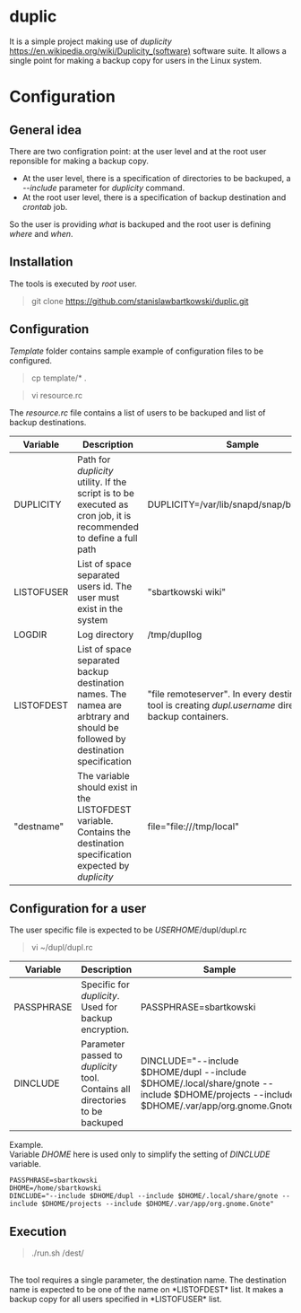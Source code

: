 # duplic

It is a simple project making use of *duplicity* https://en.wikipedia.org/wiki/Duplicity_(software) software suite. It allows a single point for making a backup copy for users in the Linux system.<br>

# Configuration

## General idea

There are two configration point: at the user level and at the root user reponsible for making a backup copy.<br>
* At the user level, there is a specification of directories to be backuped, a *--include* parameter for *duplicity* command.
* At the root user level, there is a specification of backup destination and *crontab* job. 

So the user is providing *what* is backuped and the root user is defining *where* and *when*.

## Installation

The tools is executed by *root* user. <br>

> git clone https://github.com/stanislawbartkowski/duplic.git

## Configuration

*Template* folder contains sample example of configuration files to be configured.

> cp template/* . <br>

> vi resource.rc<br>

The *resource.rc* file contains a list of users to be backuped and list of backup destinations.

| Variable | Description | Sample
| ---- | ---- | ---- |
| DUPLICITY | Path for *duplicity* utility. If the script is to be executed as cron job, it is recommended to define a full path | DUPLICITY=/var/lib/snapd/snap/bin/duplicity
| LISTOFUSER | List of space separated users id. The user must exist in the system | "sbartkowski wiki"
| LOGDIR | Log directory | /tmp/dupllog
| LISTOFDEST | List of space separated backup destination names. The namea are arbtrary and should be followed by destination specification | "file remoteserver". In every destination, the tool is creating *dupl.username* directory for backup containers.
| "destname" | The variable should exist in the LISTOFDEST variable. Contains the destination specification expected by *duplicity* | file="file:///tmp/local"

## Configuration for a user

The user specific file is expected to be *USERHOME*/dupl/dupl.rc

> vi  ~/dupl/dupl.rc<br>

| Variable | Description | Sample
| ---- | ----- | ----- |
| PASSPHRASE | Specific for *duplicity*. Used for backup encryption.  | PASSPHRASE=sbartkowski
| DINCLUDE | Parameter passed to *duplicity* tool. Contains all directories to be backuped | DINCLUDE="--include $DHOME/dupl --include $DHOME/.local/share/gnote --include $DHOME/projects --include $DHOME/.var/app/org.gnome.Gnote"

Example.<br>
Variable *DHOME* here is used only to simplify the setting of *DINCLUDE* variable.

```
PASSPHRASE=sbartkowski
DHOME=/home/sbartkowski
DINCLUDE="--include $DHOME/dupl --include $DHOME/.local/share/gnote --include $DHOME/projects --include $DHOME/.var/app/org.gnome.Gnote"
```

## Execution

>./run.sh /dest/<br>
<br>
The tool requires a single parameter, the destination name. The destination name is expected to be one of the name on *LISTOFDEST* list. It makes a backup copy for all users specified in *LISTOFUSER* list.




